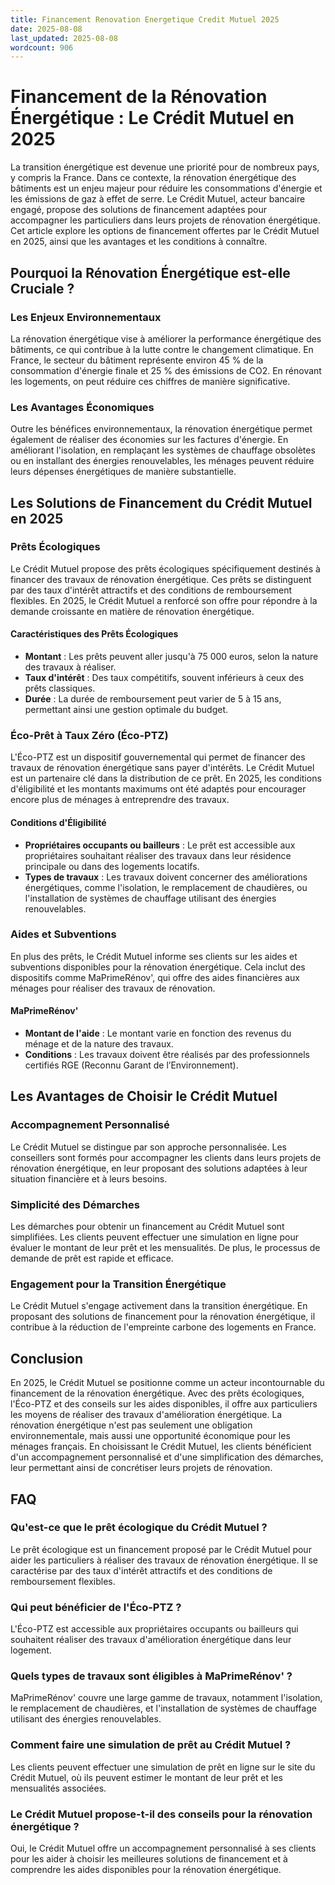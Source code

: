 ```yaml
---
title: Financement Renovation Energetique Credit Mutuel 2025
date: 2025-08-08
last_updated: 2025-08-08
wordcount: 906
---
```


# Financement de la Rénovation Énergétique : Le Crédit Mutuel en 2025

La transition énergétique est devenue une priorité pour de nombreux pays, y compris la France. Dans ce contexte, la rénovation énergétique des bâtiments est un enjeu majeur pour réduire les consommations d'énergie et les émissions de gaz à effet de serre. Le Crédit Mutuel, acteur bancaire engagé, propose des solutions de financement adaptées pour accompagner les particuliers dans leurs projets de rénovation énergétique. Cet article explore les options de financement offertes par le Crédit Mutuel en 2025, ainsi que les avantages et les conditions à connaître.

## Pourquoi la Rénovation Énergétique est-elle Cruciale ?

### Les Enjeux Environnementaux

La rénovation énergétique vise à améliorer la performance énergétique des bâtiments, ce qui contribue à la lutte contre le changement climatique. En France, le secteur du bâtiment représente environ 45 % de la consommation d'énergie finale et 25 % des émissions de CO2. En rénovant les logements, on peut réduire ces chiffres de manière significative.

### Les Avantages Économiques

Outre les bénéfices environnementaux, la rénovation énergétique permet également de réaliser des économies sur les factures d'énergie. En améliorant l'isolation, en remplaçant les systèmes de chauffage obsolètes ou en installant des énergies renouvelables, les ménages peuvent réduire leurs dépenses énergétiques de manière substantielle.

## Les Solutions de Financement du Crédit Mutuel en 2025

### Prêts Écologiques

Le Crédit Mutuel propose des prêts écologiques spécifiquement destinés à financer des travaux de rénovation énergétique. Ces prêts se distinguent par des taux d'intérêt attractifs et des conditions de remboursement flexibles. En 2025, le Crédit Mutuel a renforcé son offre pour répondre à la demande croissante en matière de rénovation énergétique.

#### Caractéristiques des Prêts Écologiques

- **Montant** : Les prêts peuvent aller jusqu'à 75 000 euros, selon la nature des travaux à réaliser.
- **Taux d'intérêt** : Des taux compétitifs, souvent inférieurs à ceux des prêts classiques.
- **Durée** : La durée de remboursement peut varier de 5 à 15 ans, permettant ainsi une gestion optimale du budget.

### Éco-Prêt à Taux Zéro (Éco-PTZ)

L'Éco-PTZ est un dispositif gouvernemental qui permet de financer des travaux de rénovation énergétique sans payer d'intérêts. Le Crédit Mutuel est un partenaire clé dans la distribution de ce prêt. En 2025, les conditions d'éligibilité et les montants maximums ont été adaptés pour encourager encore plus de ménages à entreprendre des travaux.

#### Conditions d'Éligibilité

- **Propriétaires occupants ou bailleurs** : Le prêt est accessible aux propriétaires souhaitant réaliser des travaux dans leur résidence principale ou dans des logements locatifs.
- **Types de travaux** : Les travaux doivent concerner des améliorations énergétiques, comme l'isolation, le remplacement de chaudières, ou l'installation de systèmes de chauffage utilisant des énergies renouvelables.

### Aides et Subventions

En plus des prêts, le Crédit Mutuel informe ses clients sur les aides et subventions disponibles pour la rénovation énergétique. Cela inclut des dispositifs comme MaPrimeRénov', qui offre des aides financières aux ménages pour réaliser des travaux de rénovation.

#### MaPrimeRénov'

- **Montant de l'aide** : Le montant varie en fonction des revenus du ménage et de la nature des travaux.
- **Conditions** : Les travaux doivent être réalisés par des professionnels certifiés RGE (Reconnu Garant de l’Environnement).

## Les Avantages de Choisir le Crédit Mutuel

### Accompagnement Personnalisé

Le Crédit Mutuel se distingue par son approche personnalisée. Les conseillers sont formés pour accompagner les clients dans leurs projets de rénovation énergétique, en leur proposant des solutions adaptées à leur situation financière et à leurs besoins.

### Simplicité des Démarches

Les démarches pour obtenir un financement au Crédit Mutuel sont simplifiées. Les clients peuvent effectuer une simulation en ligne pour évaluer le montant de leur prêt et les mensualités. De plus, le processus de demande de prêt est rapide et efficace.

### Engagement pour la Transition Énergétique

Le Crédit Mutuel s'engage activement dans la transition énergétique. En proposant des solutions de financement pour la rénovation énergétique, il contribue à la réduction de l'empreinte carbone des logements en France.

## Conclusion

En 2025, le Crédit Mutuel se positionne comme un acteur incontournable du financement de la rénovation énergétique. Avec des prêts écologiques, l'Éco-PTZ et des conseils sur les aides disponibles, il offre aux particuliers les moyens de réaliser des travaux d'amélioration énergétique. La rénovation énergétique n'est pas seulement une obligation environnementale, mais aussi une opportunité économique pour les ménages français. En choisissant le Crédit Mutuel, les clients bénéficient d'un accompagnement personnalisé et d'une simplification des démarches, leur permettant ainsi de concrétiser leurs projets de rénovation.

## FAQ

### Qu'est-ce que le prêt écologique du Crédit Mutuel ?

Le prêt écologique est un financement proposé par le Crédit Mutuel pour aider les particuliers à réaliser des travaux de rénovation énergétique. Il se caractérise par des taux d'intérêt attractifs et des conditions de remboursement flexibles.

### Qui peut bénéficier de l'Éco-PTZ ?

L'Éco-PTZ est accessible aux propriétaires occupants ou bailleurs qui souhaitent réaliser des travaux d'amélioration énergétique dans leur logement.

### Quels types de travaux sont éligibles à MaPrimeRénov' ?

MaPrimeRénov' couvre une large gamme de travaux, notamment l'isolation, le remplacement de chaudières, et l'installation de systèmes de chauffage utilisant des énergies renouvelables.

### Comment faire une simulation de prêt au Crédit Mutuel ?

Les clients peuvent effectuer une simulation de prêt en ligne sur le site du Crédit Mutuel, où ils peuvent estimer le montant de leur prêt et les mensualités associées.

### Le Crédit Mutuel propose-t-il des conseils pour la rénovation énergétique ?

Oui, le Crédit Mutuel offre un accompagnement personnalisé à ses clients pour les aider à choisir les meilleures solutions de financement et à comprendre les aides disponibles pour la rénovation énergétique.